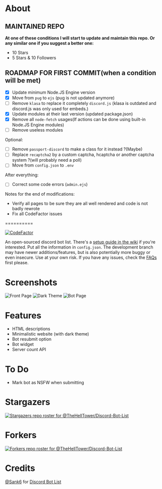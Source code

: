 # About

## MAINTAINED REPO

<strong>At one of these conditions I will start to update and maintain this repo. Or any similar one if you suggest a better one:</strong>

- 10 Stars
- 5 Stars & 10 Followers

## ROADMAP FOR FIRST COMMIT(when a condition will be met)

- [x] Update minimum Node.JS Engine version
- [x] Move from `pug` to `ejs` (pug is not updated anymore)
- [ ] Remove `klasa` to replace it completely `discord.js` (klasa is outdated and discord.js was only used for embeds.)
- [x] Update modules at their last version (updated package.json)
- [x] Remove all `node-fetch` usages(If actions can be done using built-in Node.JS Engine modules)
- [ ] Remove useless modules

Optional:
- [ ] Remove `passport-discord` to make a class for it instead ?(Maybe)
- [ ] Replace `recaptcha2` by a custom captcha, hcaptcha or another captcha system ?(will probably need a poll)
- [ ] Move from `config.json` to `.env`

After everything:
- [ ] Correct some code errors (`admin.ejs`)

Notes for the end of modifications:
- Verify all pages to be sure they are all well rendered and code is not badly rewrote
- Fix all CodeFactor issues

==========

[![CodeFactor](https://www.codefactor.io/repository/github/thehelltower/discord-bot-list/badge)](https://www.codefactor.io/repository/github/thehelltower/discord-bot-list)

An open-sourced discord bot list.
There's a [setup guide in the wiki](https://github.com/TheHellTower/Discord-Bot-List/wiki/Setup-Information) if you're interested. Put all the information in `config.json`.
The development branch may have newer additions/features, but is also potentially more buggy or even insecure. Use at your own risk.
If you have any issues, check the [FAQs](https://github.com/TheHellTower/Discord-Bot-List/wiki/FAQs) first please.

# Screenshots
![Front Page](/screenshots/front.png?raw=true "Front Page")
![Dark Theme](/screenshots/dark.png?raw=true "Dark Theme")
![Bot Page](/screenshots/bot.png?raw=true "Bot Page")


# Features
 - HTML descriptions
 - Minimalistic website (with dark theme)
 - Bot resubmit option
 - Bot widget
 - Server count API

# To Do
 - Mark bot as NSFW when submitting

# Stargazers
[![Stargazers repo roster for @TheHellTower/Discord-Bot-List](https://reporoster.com/stars/dark/notext/TheHellTower/Discord-Bot-List)](https://github.com/TheHellTower/Discord-Bot-List/stargazers)

# Forkers
[![Forkers repo roster for @TheHellTower/Discord-Bot-List](https://reporoster.com/forks/dark/notext/TheHellTower/Discord-Bot-List)](https://github.com/TheHellTower/Discord-Bot-List/network/members)

# Credits

[@Sank6](https://github.com/Sank6) for [Discord Bot List](https://github.com/Sank6/Discord-Bot-List)
